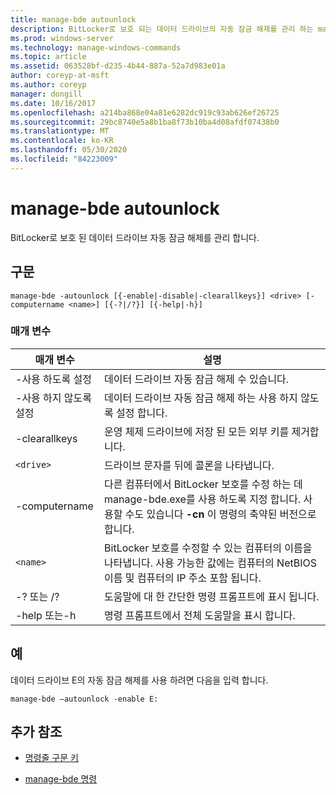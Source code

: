 ```yaml
---
title: manage-bde autounlock
description: BitLocker로 보호 되는 데이터 드라이브의 자동 잠금 해제를 관리 하는 manage-bde autounlock command에 대 한 참조 항목입니다.
ms.prod: windows-server
ms.technology: manage-windows-commands
ms.topic: article
ms.assetid: 063528bf-d235-4b44-887a-52a7d983e01a
author: coreyp-at-msft
ms.author: coreyp
manager: dongill
ms.date: 10/16/2017
ms.openlocfilehash: a214ba868e04a81e6282dc919c93ab626ef26725
ms.sourcegitcommit: 29bc8740e5a8b1ba8f73b10ba4d08afdf07438b0
ms.translationtype: MT
ms.contentlocale: ko-KR
ms.lasthandoff: 05/30/2020
ms.locfileid: "84223009"
---
```

# <a name="manage-bde-autounlock"></a>manage-bde autounlock

BitLocker로 보호 된 데이터 드라이브 자동 잠금 해제를 관리 합니다.

## <a name="syntax"></a>구문

```
manage-bde -autounlock [{-enable|-disable|-clearallkeys}] <drive> [-computername <name>] [{-?|/?}] [{-help|-h}]
```

### <a name="parameters"></a>매개 변수

| 매개 변수 | 설명 |
| --------- | ----------- |
| -사용 하도록 설정 | 데이터 드라이브 자동 잠금 해제 수 있습니다. |
| -사용 하지 않도록 설정 | 데이터 드라이브 자동 잠금 해제 하는 사용 하지 않도록 설정 합니다. |
| -clearallkeys | 운영 체제 드라이브에 저장 된 모든 외부 키를 제거합니다. |
| `<drive>` | 드라이브 문자를 뒤에 콜론을 나타냅니다. |
| -computername | 다른 컴퓨터에서 BitLocker 보호를 수정 하는 데 manage-bde.exe를 사용 하도록 지정 합니다. 사용할 수도 있습니다 **-cn** 이 명령의 축약된 버전으로 합니다. |
| `<name>` | BitLocker 보호를 수정할 수 있는 컴퓨터의 이름을 나타냅니다. 사용 가능한 값에는 컴퓨터의 NetBIOS 이름 및 컴퓨터의 IP 주소 포함 됩니다. |
| -? 또는 /? | 도움말에 대 한 간단한 명령 프롬프트에 표시 됩니다. |
| -help 또는-h | 명령 프롬프트에서 전체 도움말을 표시 합니다. |

## <a name="examples"></a>예

데이터 드라이브 E의 자동 잠금 해제를 사용 하려면 다음을 입력 합니다.

```
manage-bde –autounlock -enable E:
```

## <a name="additional-references"></a>추가 참조

- [명령줄 구문 키](command-line-syntax-key.md)

- [manage-bde 명령](manage-bde.md)
